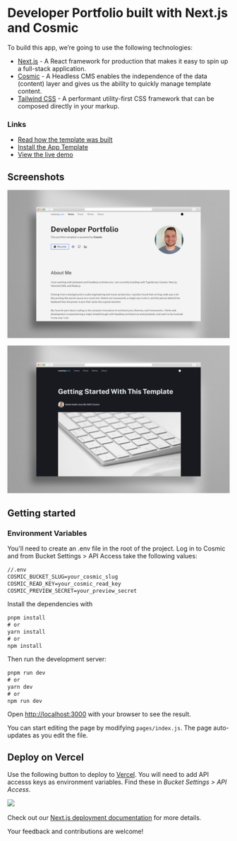 # Developer Portfolio built with Next.js and Cosmic

To build this app, we’re going to use the following technologies:

- [Next.js](https://nextjs.org/docs) - A React framework for production that makes it easy to spin up a full-stack application.
- [Cosmic](https://www.cosmicjs.com/) - A Headless CMS enables the independence of the data (content) layer and gives us the ability to quickly manage template content.
- [Tailwind CSS](https://tailwindcss.com/) - A performant utility-first CSS framework that can be composed directly in your markup.

### Links

- [Read how the template was built](https://www.cosmicjs.com/articles/creating-a-developer-portfolio-with-nextjs-and-cosmic)
- [Install the App Template](https://www.cosmicjs.com/apps/developer-portfolio)
- [View the live demo](https://nextjs-developer-portfolio-cms.vercel.app/)

## Screenshots

![developer porfolio home](/public/images/developer-portfolio-cover-2.png)

![developer porfolio blog](/public/images/blog-post-cover.png)

## Getting started

### Environment Variables

You'll need to create an .env file in the root of the project. Log in to Cosmic and from Bucket Settings > API Access take the following values:

```
//.env
COSMIC_BUCKET_SLUG=your_cosmic_slug
COSMIC_READ_KEY=your_cosmic_read_key
COSMIC_PREVIEW_SECRET=your_preview_secret
```

Install the dependencies with

```
pnpm install
# or
yarn install
# or
npm install
```

Then run the development server:

```
pnpm run dev
# or
yarn dev
# or
npm run dev
```

Open [http://localhost:3000](http://localhost:3000/) with your browser to see the result.

You can start editing the page by modifying `pages/index.js`. The page auto-updates as you edit the file.

## Deploy on Vercel

<p>Use the following button to deploy to <a href="https://vercel.com/" rel="noopener noreferrer" target="_blank">Vercel</a>. You will need to add API accesss keys as environment variables. Find these in <em>Bucket Settings &gt; API Access</em>.</p>
<p>
<a href="https://vercel.com/new/clone?env=COSMIC_BUCKET_SLUG%2CCOSMIC_READ_KEY%2CCOSMIC_PREVIEW_SECRET&repository-url=https%3A%2F%2Fgithub.com%2Fcosmicjs%2Fnextjs-developer-portfolio" rel="noopener noreferrer" target="_blank"><img src="https://cdn.cosmicjs.com/d3f0d5e0-c064-11ea-9a05-6f8a16b0b14c-deploy-to-vercel.svg" style="width: 100px;" class="fr-fic fr-dib fr-fil"></a>
</p>

Check out our [Next.js deployment documentation](https://nextjs.org/docs/deployment) for more details.

Your feedback and contributions are welcome!
